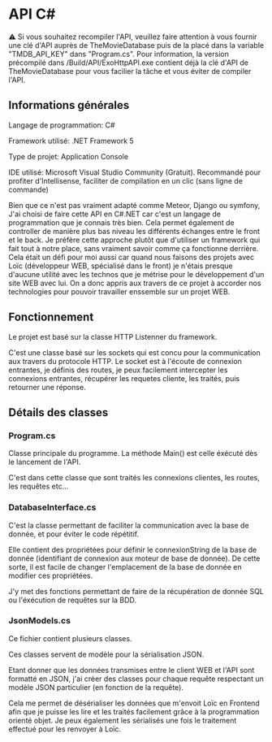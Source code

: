 # API C#

:warning: Si vous souhaitez recompiler l'API, veuillez faire attention à vous fournir une clé d'API auprès de TheMovieDatabase puis de la placé dans la variable "TMDB_API_KEY" dans "Program.cs". Pour information, la version précompilé dans /Build/API/ExoHttpAPI.exe contient déjà la clé d'API de TheMovieDatabase pour vous facilier la tâche et vous éviter de compiler l'API.

## Informations générales
Langage de programmation: C#

Framework utilisé: .NET Framework 5

Type de projet: Application Console

IDE utilisé: Microsoft Visual Studio Community (Gratuit). Recommandé pour profiter d'Intellisense, faciliter de compilation en un clic (sans ligne de commande)

Bien que ce n'est pas vraiment adapté comme Meteor, Django ou symfony, J'ai choisi de faire cette API en C#.NET car c'est un langage de programmation que je connais très bien. Cela permet également de controller de manière plus bas niveau les différents échanges entre le front et le back. Je préfère cette approche plutôt que d'utiliser un framework qui fait tout à notre place, sans vraiment savoir comme ça fonctionne derrière. Cela était un défi pour moi aussi car quand nous faisons des projets avec Loïc (développeur WEB, spécialisé dans le front) je n'étais presque d'aucune utilité avec les technos que je métrise pour le développement d'un site WEB avec lui. On a donc appris aux travers de ce projet à accorder nos technologies pour pouvoir travailler enssemble sur un projet WEB.

## Fonctionnement
Le projet est basé sur la classe HTTP Listenner du framework.

C'est une classe basé sur les sockets qui est concu pour la communication aux travers du protocole HTTP.
Le socket est à l'écoute de connexion entrantes, je définis des routes, je peux facilement intercepter les connexions entrantes, récupérer les requetes cliente, les traités, puis retourner une réponse.


## Détails des classes

### Program.cs
Classe principale du programme. La méthode Main() est celle éxécuté dès le lancement de l'API.

C'est dans cette classe que sont traités les connexions clientes, les routes, les requêtes etc...
### DatabaseInterface.cs
C'est la classe permettant de faciliter la communication avec la base de donnée, et pour éviter le code répétitif.

Elle contient des propriétées pour définir le connexionString de la base de donnée (identifiant de connexion aux moteur de base de donnée). De cette sorte, il est facile de changer l'emplacement de la base de donnée en modifier ces propriétées.

J'y met des fonctions permettant de faire de la récupération de donnée SQL ou l'éxécution de requêtes sur la BDD.
### JsonModels.cs
Ce fichier contient plusieurs classes.

Ces classes servent de modèle pour la sérialisation JSON.

Etant donner que les données transmises entre le client WEB et l'API sont formatté en JSON, j'ai créer des classes pour chaque requête respectant un modèle JSON particulier (en fonction de la requête).

Cela me permet de désérialiser les données que m'envoit Loïc en Frontend afin que je puisse les lire et les traités facilement grâce à la programmation orienté objet. Je peux également les sérialisés une fois le traitement effectué pour les renvoyer à Loïc.

